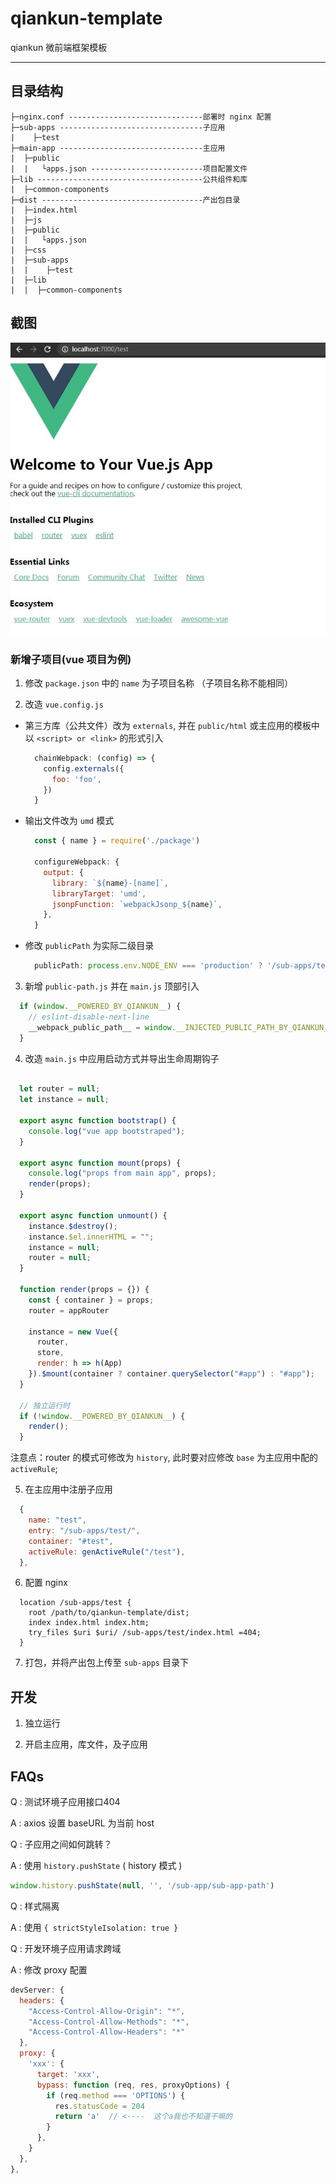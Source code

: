 # qiankun-template

qiankun 微前端框架模板

----------------------------------------------------------------

## 目录结构

```
├─nginx.conf ------------------------------部署时 nginx 配置
├─sub-apps --------------------------------子应用
|    ├─test
├─main-app --------------------------------主应用
|  ├─public
|  |   └apps.json -------------------------项目配置文件
├─lib -------------------------------------公共组件和库
|  ├─common-components
├─dist ------------------------------------产出包目录
|  ├─index.html
|  ├─js
|  ├─public
|  |   └apps.json
|  ├─css
|  ├─sub-apps
|  |    ├─test
|  ├─lib
|  |  ├─common-components
```

## 截图
![image](https://github.com/PHenryy/qiankun-template/blob/main/screenshot.jpg)


### 新增子项目(vue 项目为例)

1. 修改 `package.json` 中的 `name` 为子项目名称 （子项目名称不能相同）
   
2. 改造 `vue.config.js`

  - 第三方库（公共文件）改为 `externals`, 并在 `public/html` 或主应用的模板中以 `<script> or <link>` 的形式引入
  
    ```javascript
      chainWebpack: (config) => {
        config.externals({
          foo: 'foo',
        })
      }
    ```

  - 输出文件改为 `umd` 模式

    ```javascript
      const { name } = require('./package')

      configureWebpack: {
        output: {
          library: `${name}-[name]`,
          libraryTarget: 'umd',
          jsonpFunction: `webpackJsonp_${name}`,
        },
      }
    ```
    
  - 修改 `publicPath` 为实际二级目录

    ```javascript
      publicPath: process.env.NODE_ENV === 'production' ? '/sub-apps/test/' : '/',
    ```

3. 新增 `public-path.js` 并在 `main.js` 顶部引入

  ```javascript
    if (window.__POWERED_BY_QIANKUN__) {
      // eslint-disable-next-line
      __webpack_public_path__ = window.__INJECTED_PUBLIC_PATH_BY_QIANKUN__
    }

  ```

4. 改造 `main.js` 中应用启动方式并导出生命周期钩子

  ```javascript

    let router = null;
    let instance = null;

    export async function bootstrap() {
      console.log("vue app bootstraped");
    }

    export async function mount(props) {
      console.log("props from main app", props);
      render(props);
    }

    export async function unmount() {
      instance.$destroy();
      instance.$el.innerHTML = "";
      instance = null;
      router = null;
    }

    function render(props = {}) {
      const { container } = props;
      router = appRouter

      instance = new Vue({
        router,
        store,
        render: h => h(App)
      }).$mount(container ? container.querySelector("#app") : "#app");
    }

    // 独立运行时
    if (!window.__POWERED_BY_QIANKUN__) {
      render();
    }

  ```

  注意点：router 的模式可修改为 `history`, 此时要对应修改 `base` 为主应用中配的 `activeRule`;

5. 在主应用中注册子应用
   
  ```javascript
    {
      name: "test",
      entry: "/sub-apps/test/",
      container: "#test",
      activeRule: genActiveRule("/test"),
    },
  ```

6. 配置 nginx

  ```nginx
    location /sub-apps/test {
      root /path/to/qiankun-template/dist;
      index index.html index.htm;
      try_files $uri $uri/ /sub-apps/test/index.html =404;
    }
  ```

7. 打包，并将产出包上传至 `sub-apps` 目录下

## 开发

1. 独立运行


2. 开启主应用，库文件，及子应用

## FAQs


Q : 测试环境子应用接口404


A : axios 设置 baseURL 为当前 host

  
Q : 子应用之间如何跳转？


A : 使用 `history.pushState` ( history 模式 )

  ```js
  window.history.pushState(null, '', '/sub-app/sub-app-path')
  ```

Q : 样式隔离


A : 使用 `{ strictStyleIsolation: true }`


Q : 开发环境子应用请求跨域


A : 修改 proxy 配置

```js
devServer: {
  headers: {
    "Access-Control-Allow-Origin": "*",
    "Access-Control-Allow-Methods": "*",
    "Access-Control-Allow-Headers": "*"
  },
  proxy: {
    'xxx': {
      target: 'xxx',
      bypass: function (req, res, proxyOptions) {
        if (req.method === 'OPTIONS') {
          res.statusCode = 204
          return 'a'  // <----  这个a我也不知道干嘛的
        }
      },
    }
  },
},
```

